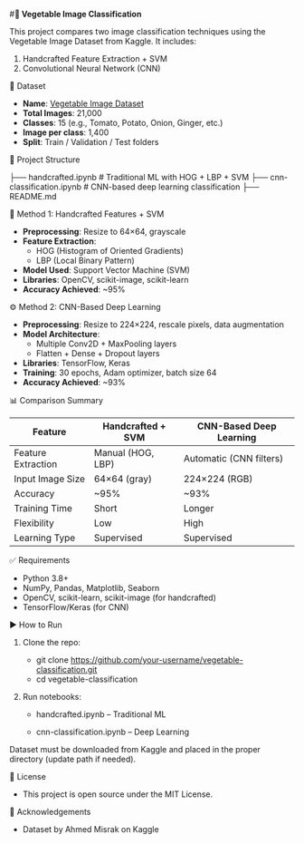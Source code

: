 #**🥦 Vegetable Image Classification**

This project compares two image classification techniques using the Vegetable Image Dataset from Kaggle. It includes:

1. Handcrafted Feature Extraction + SVM
2. Convolutional Neural Network (CNN)



📁 Dataset

- **Name**: [Vegetable Image Dataset](https://www.kaggle.com/datasets/misrakahmed/vegetable-image-dataset)
- **Total Images**: 21,000
- **Classes**: 15 (e.g., Tomato, Potato, Onion, Ginger, etc.)
- **Image per class**: 1,400
- **Split**: Train / Validation / Test folders



📌 Project Structure

├── handcrafted.ipynb # Traditional ML with HOG + LBP + SVM
├── cnn-classification.ipynb # CNN-based deep learning classification
├── README.md



🧠 Method 1: Handcrafted Features + SVM

- **Preprocessing**: Resize to 64×64, grayscale
- **Feature Extraction**:
  - HOG (Histogram of Oriented Gradients)
  - LBP (Local Binary Pattern)
- **Model Used**: Support Vector Machine (SVM)
- **Libraries**: OpenCV, scikit-image, scikit-learn
- **Accuracy Achieved**: ~95%



⚙️ Method 2: CNN-Based Deep Learning

- **Preprocessing**: Resize to 224×224, rescale pixels, data augmentation
- **Model Architecture**:
  - Multiple Conv2D + MaxPooling layers
  - Flatten + Dense + Dropout layers
- **Libraries**: TensorFlow, Keras
- **Training**: 30 epochs, Adam optimizer, batch size 64
- **Accuracy Achieved**: ~93%



📊 Comparison Summary

| Feature             | Handcrafted + SVM | CNN-Based Deep Learning |
|---------------------|-------------------|--------------------------|
| Feature Extraction  | Manual (HOG, LBP) | Automatic (CNN filters) |
| Input Image Size    | 64×64 (gray)      | 224×224 (RGB)           |
| Accuracy            | ~95%              | ~93%                    |
| Training Time       | Short             | Longer                  |
| Flexibility         | Low               | High                    |
| Learning Type       | Supervised        | Supervised              |



✅ Requirements

- Python 3.8+
- NumPy, Pandas, Matplotlib, Seaborn
- OpenCV, scikit-learn, scikit-image (for handcrafted)
- TensorFlow/Keras (for CNN)



▶️ How to Run

1. Clone the repo:
   - git clone https://github.com/your-username/vegetable-classification.git
   - cd vegetable-classification
     
2. Run notebooks:
   - handcrafted.ipynb – Traditional ML

   - cnn-classification.ipynb – Deep Learning

Dataset must be downloaded from Kaggle and placed in the proper directory (update path if needed).



📌 License
- This project is open source under the MIT License.



🙌 Acknowledgements
- Dataset by Ahmed Misrak on Kaggle

